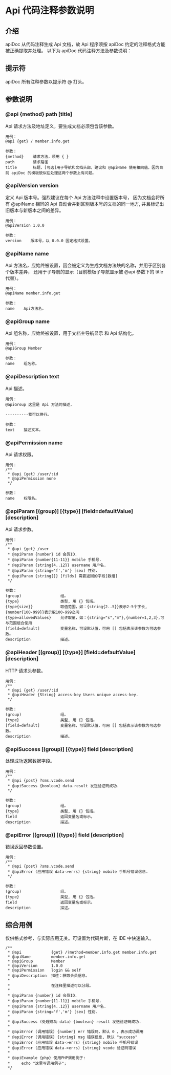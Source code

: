 # Api 代码注释参数说明
## 介绍
apiDoc 从代码注释生成 Api 文档，故 Api 程序须按 apiDoc 约定的注释格式方能被正确提取并处理。
以下为 apiDoc 代码注释方法及参数说明：

## 提示符
apiDoc 所有注释参数以提示符 @ 打头。

## 参数说明

### @api {method} path [title]
Api 请求方法及地址定义，要生成文档必须包含该参数。
```
用例：
@api {get} / member.info.get

参数：
{method}    请求方法，须用 { }
path        请求路径
title       标题，[可选]用于导航和文档头部，建议和 @apiName 使用相同值，因为目前 apiDoc 的模板貌似在处理这两个参数上有问题。
```

### @apiVersion version
定义 Api 版本号。强烈建议在每个 Api 方法注释中设置版本号，
因为文档会将所有 @apiName 相同的 Api 自动合并到区别版本号的文档的同一地方, 并且标记出旧版本与新版本之间的差异。
```
用例：
@apiVersion 1.0.0

参数：
version    版本号，以 0.0.0 固定格式设置。
```

### @apiName name
Api 方法名，应始终被设置，因会被定义为生成文档方法块的名称，并用于区别各个版本差异，
还用于子导航的显示（目前模板子导航显示被 @api 参数下的 title 代替）。
```
用例：
@apiName member.info.get

参数：
name    Api方法名。
```

### @apiGroup name
Api 组名称，应始终被设置，用于文档主导航显示 和 Api 结构化。
```
用例：
@apiGroup Member

参数：
name    组名称。
```

### @apiDescription text
Api 描述。
```
用例：
@apiGroup 这里是 Api 方法的描述，

----------我可以换行。

参数：
text    描述文本。
```

### @apiPermission name
Api 请求权限。
```
用例：
/**
 * @api {get} /user/:id
 * @apiPermission none
 */

参数：
name    权限名。
```

### @apiParam [(group)] [{type}] [field=defaultValue] [description]
Api 请求参数。
```
用例：
/**
 * @api {get} /user
 * @apiParam {number} id 会员ID.
 * @apiParam {number{11-11}} mobile 手机号.
 * @apiParam {string{4..12}} username 用户名.
 * @apiParam {string='f','m'} [sex] 性别.
 * @apiParam {string[]} [filds] 需要返回的字段[数组]
 */

参数：
(group)                 组。
{type}                  类型, 用 {} 包括。
{type{size}}            取值范围，如：{string{2..5}}表示2-5个字长,{number{100-999}}表示取100-999之间
{type=allowedValues}    允许取值，如：{string="s","m"},{number=1,2,3},可与范围组合使用
[field=default]         变量名称，可设默认值，可用 [] 包括表示该参数为可选参数。
description             描述。
```

### @apiHeader [(group)] [{type}] [field=defaultValue] [description]
HTTP 请求头参数。
```
用例：
/**
 * @api {get} /user/:id
 * @apiHeader {String} access-key Users unique access-key.
 */

参数：
(group)                 组。
{type}                  类型, 用 {} 包括。
[field=default]         变量名称，可设默认值，可用 [] 包括表示该参数为可选参数。
description             描述。
```

### @apiSuccess [(group)] [{type}] field [description]
处理成功返回数据字段。
```
用例：
/**
 * @api {post} ?sms.vcode.send
 * @apiSuccess {boolean} data.result 发送验证码成功.
 */

参数：
(group)                 组。
{type}                  类型, 用 {} 包括。
field                   返回变量名或标示。
description             描述。
```

### @apiError [(group)] [{type}] field [description]
错误返回参数设置。
```
用例：
/**
 * @api {post} ?sms.vcode.send
 * @apiError (应用错误 data->errs) {string} mobile 手机号错误信息.
 */

参数：
(group)                 组。
{type}                  类型, 用 {} 包括。
field                   返回变量名或标示。
description             描述。
```


## 综合用例
仅供格式参考，与实际应用无关。可设置为代码片断，在 IDE 中快速输入。
```
/**
 * @api             {get} /?method=member.info.get member.info.get
 * @apiName         member.info.get
 * @apiGroup        Member
 * @apiVersion      1.0.0
 * @apiPermission   login && self
 * @apiDescription  描述：获取会员信息。
 *
 *                  在注释里描述可以分段。
 *
 * @apiParam {number} id 会员ID.
 * @apiParam {number{11-11}} mobile 手机号.
 * @apiParam {string{4..12}} username 用户名.
 * @apiParam {string='f','m'} [sex] 性别.
 *
 * @apiSuccess (处理成功 data) {boolean} result 发送验证码成功.
 *
 * @apiError (调用错误) {number} err 错误码，默认 0 ，表示成功调用
 * @apiError (调用错误) {string} msg 错误信息, 默认 "success"
 * @apiError (应用错误 data->errs) {string} mobile 手机号错误
 * @apiError (应用错误 data->errs) {string} vcode 验证码错误
 *
 * @apiExample {php} 使用PHP调用例子:
 *     echo "这里写调用例子";
 */
 ```
